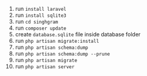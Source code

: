 1. run ```install laravel```
3. run ```install sqlite3```
4. run ```cd singhgram```
5. run ```composer update```
6. create ```database.sqlite``` file inside database folder
7. run ```php artisan migrate:install```
8. run ```php artisan schema:dump```
9. run ```php artisan schema:dump --prune```
10. run ```php artisan migrate```
11. run ```php artisan server```
